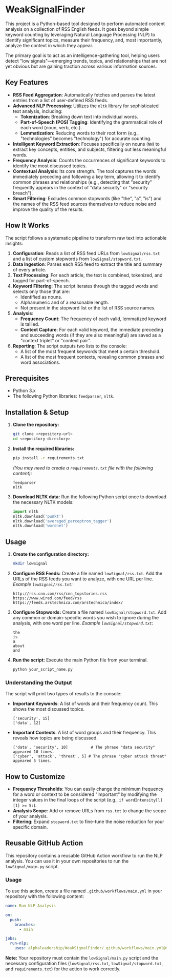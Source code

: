 # WeakSignalFinder

This project is a Python-based tool designed to perform automated content analysis on a collection of RSS English feeds. It goes beyond simple keyword counting by leveraging Natural Language Processing (NLP) to identify significant topics, measure their frequency, and, most importantly, analyze the context in which they appear.

The primary goal is to act as an intelligence-gathering tool, helping users detect "low signals"—emerging trends, topics, and relationships that are not yet obvious but are gaining traction across various information sources.

## Key Features

-   **RSS Feed Aggregation**: Automatically fetches and parses the latest entries from a list of user-defined RSS feeds.
-   **Advanced NLP Processing**: Utilizes the `nltk` library for sophisticated text analysis, including:
    -   **Tokenization**: Breaking down text into individual words.
    -   **Part-of-Speech (POS) Tagging**: Identifying the grammatical role of each word (noun, verb, etc.).
    -   **Lemmatization**: Reducing words to their root form (e.g., "technologies" becomes "technology") for accurate counting.
-   **Intelligent Keyword Extraction**: Focuses specifically on nouns (`NN`) to extract key concepts, entities, and subjects, filtering out less meaningful words.
-   **Frequency Analysis**: Counts the occurrences of significant keywords to identify the most discussed topics.
-   **Contextual Analysis**: Its core strength. The tool captures the words immediately preceding and following a key term, allowing it to identify common phrases and relationships (e.g., detecting that "security" frequently appears in the context of "data security" or "security breach").
-   **Smart Filtering**: Excludes common stopwords (like "the", "a", "is") and the names of the RSS feed sources themselves to reduce noise and improve the quality of the results.

## How It Works

The script follows a systematic pipeline to transform raw text into actionable insights:

1.  **Configuration**: Reads a list of RSS feed URLs from `lowSignal/rss.txt` and a list of custom stopwords from `lowSignal/stopword.txt`.
2.  **Data Ingestion**: Parses each RSS feed to extract the title and summary of every article.
3.  **Text Processing**: For each article, the text is combined, tokenized, and tagged for part-of-speech.
4.  **Keyword Filtering**: The script iterates through the tagged words and selects only those that are:
    -   Identified as nouns.
    -   Alphanumeric and of a reasonable length.
    -   Not present in the stopword list or the list of RSS source names.
5.  **Analysis**:
    -   **Frequency Count**: The frequency of each valid, lemmatized keyword is tallied.
    -   **Context Capture**: For each valid keyword, the immediate preceding and succeeding words (if they are also meaningful) are saved as a "context triplet" or "context pair".
6.  **Reporting**: The script outputs two lists to the console:
    -   A list of the most frequent keywords that meet a certain threshold.
    -   A list of the most frequent contexts, revealing common phrases and word associations.

## Prerequisites

-   Python 3.x
-   The following Python libraries: `feedparser`, `nltk`.

## Installation & Setup

1.  **Clone the repository:**
    ```bash
    git clone <repository-url>
    cd <repository-directory>
    ```

2.  **Install the required libraries:**
    ```bash
    pip install -r requirements.txt
    ```
    *(You may need to create a `requirements.txt` file with the following content):*
    ```
    feedparser
    nltk
    ```

3.  **Download NLTK data:**
    Run the following Python script once to download the necessary NLTK models:
    ```python
    import nltk
    nltk.download('punkt')
    nltk.download('averaged_perceptron_tagger')
    nltk.download('wordnet')
    ```

## Usage

1.  **Create the configuration directory:**
    ```bash
    mkdir lowSignal
    ```

2.  **Configure RSS Feeds:**
    Create a file named `lowSignal/rss.txt`. Add the URLs of the RSS feeds you want to analyze, with one URL per line.
    *Example `lowSignal/rss.txt`:*
    ```
    http://rss.cnn.com/rss/cnn_topstories.rss
    https://www.wired.com/feed/rss
    https://feeds.arstechnica.com/arstechnica/index/
    ```

3.  **Configure Stopwords:**
    Create a file named `lowSignal/stopword.txt`. Add any common or domain-specific words you wish to ignore during the analysis, with one word per line.
    *Example `lowSignal/stopword.txt`:*
    ```
    the
    is
    a
    about
    and
    ```

4.  **Run the script:**
    Execute the main Python file from your terminal.
    ```bash
    python your_script_name.py
    ```

### Understanding the Output

The script will print two types of results to the console:

-   **Important Keywords**: A list of words and their frequency count. This shows the most discussed topics.
    ```
    ['security', 15]
    ['data', 12]
    ```

-   **Important Contexts**: A list of word groups and their frequency. This reveals how topics are being discussed.
    ```
    ['data', 'security', 10]          # The phrase "data security" appeared 10 times.
    ['cyber', 'attack', 'threat', 5] # The phrase "cyber attack threat" appeared 5 times.
    ```

## How to Customize

-   **Frequency Thresholds**: You can easily change the minimum frequency for a word or context to be considered "important" by modifying the integer values in the final loops of the script (e.g., `if wordIntensity[l][1] >= 5:`).
-   **Analysis Scope**: Add or remove URLs from `rss.txt` to change the scope of your analysis.
-   **Filtering**: Expand `stopword.txt` to fine-tune the noise reduction for your specific domain.

## Reusable GitHub Action

This repository contains a reusable GitHub Action workflow to run the NLP analysis. You can use it in your own repositories to run the `lowSignal/main.py` script.

### Usage

To use this action, create a file named `.github/workflows/main.yml` in your repository with the following content:

```yaml
name: Run NLP Analysis

on:
  push:
    branches:
      - main

jobs:
  run-nlp:
    uses: alphaleadership/WeakSignalFinder/.github/workflows/main.yml@main
```

**Note:** Your repository must contain the `lowSignal/main.py` script and the necessary configuration files (`lowSignal/rss.txt`, `lowSignal/stopword.txt`, and `requirements.txt`) for the action to work correctly.